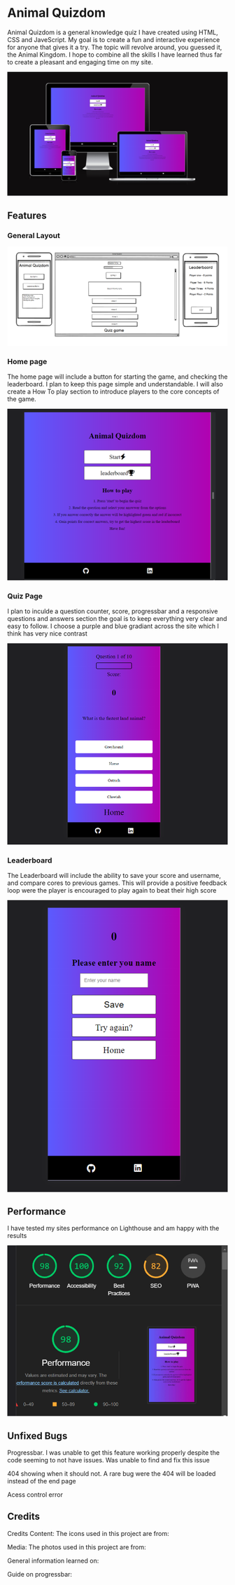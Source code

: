 <h1>Animal Quizdom </h1>

<p>Animal Quizdom is a general knowledge quiz I have created using HTML, CSS and JaveScript.
My goal is to create a fun and interactive experience for anyone that gives it a try. 
The topic will revolve around, you guessed it, the Animal Kingdom.
I hope to combine all the skills I have learned thus far to create a pleasant and engaging time on my site.
</p>

<img src="assets/images/responsive.png" width="auto" height="auto"  alt="Screens preview">

<h2> Features </h2>

<h3>General Layout</h3>

<img src="assets/images/wireframe.png" width="auto" height="auto"  alt="Wireframe preview">

<h3>Home page</h3>

<p>The home page will include a button for starting the game, and checking the leaderboard.
I plan to keep this page simple and understandable. I will also create a How To play section
to introduce players to the core concepts of the game.</p>

<img src="assets/images/Homepage.png" width="auto" height="auto"  alt="Home Page preview">

<h3>Quiz Page</h3>

<p>I plan to inculde a question counter, score, progressbar and a responsive questions and answers section
the goal is to keep everything very clear and easy to follow. I choose a purple and blue gradiant across the site which I think 
has very nice contrast</p>

<img src="assets/images/quizpage.png" width="auto" height="auto"  alt="Quiz Page preview">


<h3> Leaderboard</h3>

<p>The Leaderboard will include the ability to save your score and username,
and compare cores to previous games. This will provide a positive feedback loop were the player is 
encouraged to play again to beat their high score</p>

<img src="assets/images/leaderboard.png" width="auto" height="auto"  alt="Leaderboard Page preview">

<h2> Performance </h2>

<p>I have tested my sites performance on Lighthouse and am happy with the results</p>

<img src="assets/images/lighthouse.png" width="auto" height="auto"  alt="Lighthouse score preview">

<h2> Unfixed Bugs </h2>
<p>Progressbar. I was unable to get this feature working properly despite the code seeming to not have issues.
Was unable to find and fix this issue</p>
<p> 404 showing when it should not. A rare bug were the 404 will be loaded instead of the end page</p>

<p> Acess control error</p>

<h2>Credits</h2>

<p>Credits Content: The icons used in this project are from: <https://fontawesome.com> </p>

<p>Media: The photos used in this project are from: <https://pixabay.com></p>

<p> General information learned on: <https://javascript.info><p>

<p> Guide on progressbar: <https://www.youtube.com/watch?v=oshknEcjvqo></p>
